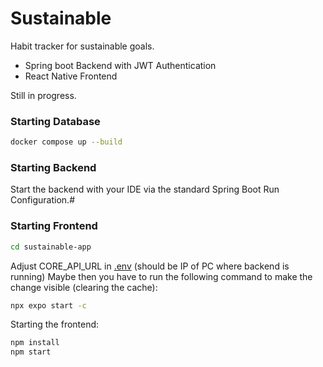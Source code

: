 # Sustainable
Habit tracker for sustainable goals.
+ Spring boot Backend with JWT Authentication
+ React Native Frontend

Still in progress.

### Starting Database
```bash
docker compose up --build 
```

### Starting Backend
Start the backend with your IDE via the standard Spring Boot Run Configuration.#

### Starting Frontend
```bash
cd sustainable-app
```
Adjust CORE_API_URL in [.env](sustainable-app%2F.env) (should be IP of PC where backend is running)
Maybe then you have to run the following command to make the change visible (clearing the cache):
```bash
npx expo start -c
```
Starting the frontend:
```bash
npm install
npm start
```